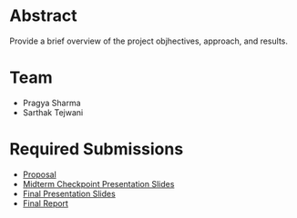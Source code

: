 # Abstract

Provide a brief overview of the project objhectives, approach, and results.

# Team

* Pragya Sharma
* Sarthak Tejwani

# Required Submissions

* [Proposal](proposal)
* [Midterm Checkpoint Presentation Slides](http://)
* [Final Presentation Slides](http://)
* [Final Report](report)
